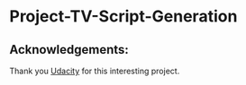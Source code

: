 # Project-TV-Script-Generation
 
## Acknowledgements:
Thank you [Udacity](https://www.udacity.com/course/deep-learning-nanodegree--nd101) for this interesting project.
